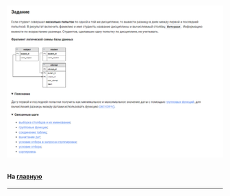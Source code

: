 

<img src="../art/3.1.4.task.png" alt="solution" >

```sql 

```


#### На [главную](https://github.com/BEPb/stepik_sql#readme)

---


